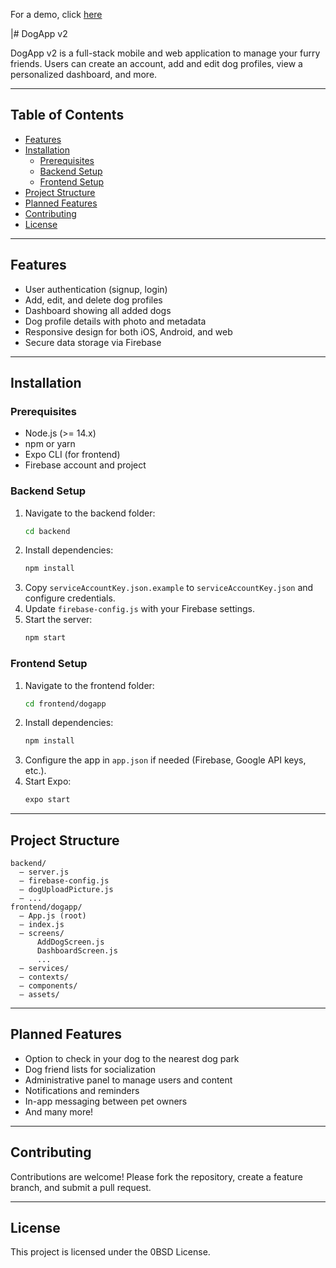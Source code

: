 For a demo, click [here](https://dogapp-frontend.vercel.app/) 


|# DogApp v2

DogApp v2 is a full-stack mobile and web application to manage your furry friends. Users can create an account, add and edit dog profiles, view a personalized dashboard, and more.

---

## Table of Contents

- [Features](#features)
- [Installation](#installation)
  - [Prerequisites](#prerequisites)
  - [Backend Setup](#backend-setup)
  - [Frontend Setup](#frontend-setup)
- [Project Structure](#project-structure)
- [Planned Features](#planned-features)
- [Contributing](#contributing)
- [License](#license)

---

## Features

- User authentication (signup, login)
- Add, edit, and delete dog profiles
- Dashboard showing all added dogs
- Dog profile details with photo and metadata
- Responsive design for both iOS, Android, and web
- Secure data storage via Firebase

---

## Installation

### Prerequisites

- Node.js (>= 14.x)
- npm or yarn
- Expo CLI (for frontend)
- Firebase account and project

### Backend Setup

1. Navigate to the backend folder:
   ```bash
   cd backend
   ```
2. Install dependencies:
   ```bash
   npm install
   ```
3. Copy `serviceAccountKey.json.example` to `serviceAccountKey.json` and configure credentials.
4. Update `firebase-config.js` with your Firebase settings.
5. Start the server:
   ```bash
   npm start
   ```

### Frontend Setup

1. Navigate to the frontend folder:
   ```bash
   cd frontend/dogapp
   ```
2. Install dependencies:
   ```bash
   npm install
   ```
3. Configure the app in `app.json` if needed (Firebase, Google API keys, etc.).
4. Start Expo:
   ```bash
   expo start
   ```

---

## Project Structure

```
backend/
  – server.js
  – firebase-config.js
  – dogUploadPicture.js
  – ...
frontend/dogapp/
  – App.js (root)
  – index.js
  – screens/
      AddDogScreen.js
      DashboardScreen.js
      ...
  – services/
  – contexts/
  – components/
  – assets/
```

---

## Planned Features

- Option to check in your dog to the nearest dog park
- Dog friend lists for socialization
- Administrative panel to manage users and content
- Notifications and reminders
- In-app messaging between pet owners
- And many more!

---

## Contributing

Contributions are welcome! Please fork the repository, create a feature branch, and submit a pull request.

---

## License

This project is licensed under the 0BSD License.
